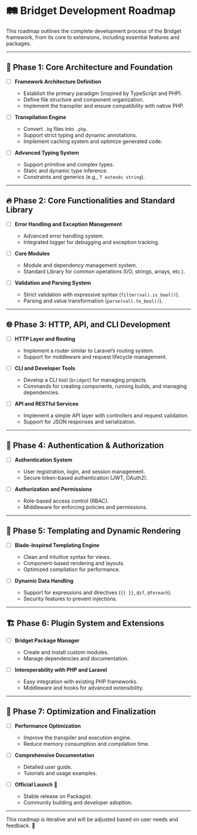 # 🛤️ Bridget Development Roadmap

This roadmap outlines the complete development process of the Bridget framework, from its core to extensions, including essential features and packages.

---

## 🚀 Phase 1: Core Architecture and Foundation

- [ ] **Framework Architecture Definition**
  - Establish the primary paradigm (inspired by TypeScript and PHP).
  - Define file structure and component organization.
  - Implement the transpiler and ensure compatibility with native PHP.

- [ ] **Transpilation Engine**
  - Convert `.bg` files into `.php`.
  - Support strict typing and dynamic annotations.
  - Implement caching system and optimize generated code.

- [ ] **Advanced Typing System**
  - Support primitive and complex types.
  - Static and dynamic type inference.
  - Constraints and generics (e.g., `T extends string`).

---

## 🔥 Phase 2: Core Functionalities and Standard Library

- [ ] **Error Handling and Exception Management**
  - Advanced error handling system.
  - Integrated logger for debugging and exception tracking.

- [ ] **Core Modules**
  - Module and dependency management system.
  - Standard Library for common operations (I/O, strings, arrays, etc.).

- [ ] **Validation and Parsing System**
  - Strict validation with expressive syntax (`filter(val).is_bool()`).
  - Parsing and value transformation (`parse(val).to_bool()`).

---

## 🌐 Phase 3: HTTP, API, and CLI Development

- [ ] **HTTP Layer and Routing**
  - Implement a router similar to Laravel’s routing system.
  - Support for middleware and request lifecycle management.

- [ ] **CLI and Developer Tools**
  - Develop a CLI tool (`bridget`) for managing projects.
  - Commands for creating components, running builds, and managing dependencies.

- [ ] **API and RESTful Services**
  - Implement a simple API layer with controllers and request validation.
  - Support for JSON responses and serialization.

---

## 🔐 Phase 4: Authentication & Authorization

- [ ] **Authentication System**
  - User registration, login, and session management.
  - Secure token-based authentication (JWT, OAuth2).

- [ ] **Authorization and Permissions**
  - Role-based access control (RBAC).
  - Middleware for enforcing policies and permissions.

---

## 🎨 Phase 5: Templating and Dynamic Rendering

- [ ] **Blade-Inspired Templating Engine**
  - Clean and intuitive syntax for views.
  - Component-based rendering and layouts.
  - Optimized compilation for performance.

- [ ] **Dynamic Data Handling**
  - Support for expressions and directives (`{{ }}`, `@if`, `@foreach`).
  - Security features to prevent injections.

---

## 🏗️ Phase 6: Plugin System and Extensions

- [ ] **Bridget Package Manager**
  - Create and install custom modules.
  - Manage dependencies and documentation.

- [ ] **Interoperability with PHP and Laravel**
  - Easy integration with existing PHP frameworks.
  - Middleware and hooks for advanced extensibility.

---

## 🚀 Phase 7: Optimization and Finalization

- [ ] **Performance Optimization**
  - Improve the transpiler and execution engine.
  - Reduce memory consumption and compilation time.

- [ ] **Comprehensive Documentation**
  - Detailed user guide.
  - Tutorials and usage examples.

- [ ] **Official Launch** 🎉
  - Stable release on Packagist.
  - Community building and developer adoption.

---

This roadmap is iterative and will be adjusted based on user needs and feedback. 🚀
